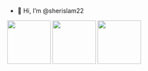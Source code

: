 - 👋 Hi, I’m @sherislam22

<img src="https://img.shields.io/badge/firebase-ffca28?style=for-the-badge&logo=firebase&logoColor=black" width="100">
<img src="https://img.shields.io/badge/Xcode-007ACC?style=for-the-badge&logo=Xcode&logoColor=white" width="100">
<img src="https://img.shields.io/badge/Swift-FA7343?style=for-the-badge&logo=swift&logoColor=white" width="100">
